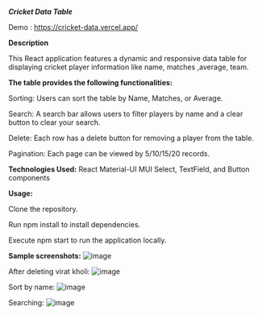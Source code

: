   ***Cricket Data Table***

Demo : https://cricket-data.vercel.app/

**Description**

This React application features a dynamic and responsive data table for displaying cricket player information like name, matches ,average, team. 

**The table provides the following functionalities:**

Sorting: Users can sort the table by Name, Matches, or Average.

Search: A search bar allows users to filter players by name and a clear button to clear your search.

Delete: Each row has a delete button for removing a player from the table.

Pagination: Each page can be viewed by 5/10/15/20 records. 

**Technologies Used:**
React
Material-UI
MUI Select, TextField, and Button components

**Usage:**

Clone the repository.

Run npm install to install dependencies.

Execute npm start to run the application locally.

**Sample screenshots:**
![image](https://github.com/Chibhiraj/cricket_data/assets/77978640/13780fbc-c679-455e-8ea9-08a24317091d)

After deleting virat kholi:
![image](https://github.com/Chibhiraj/cricket_data/assets/77978640/544a629f-f2b1-454e-8efe-1d55f69c9adb)


Sort by name:
![image](https://github.com/Chibhiraj/cricket_data/assets/77978640/bd945326-9b9f-4004-ba09-f86c974baa0d)

Searching:
![image](https://github.com/Chibhiraj/cricket_data/assets/77978640/8e8ce673-1e90-49b2-87e3-bbd5cdbb4b9e)


